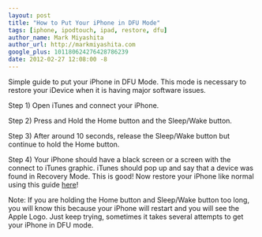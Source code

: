 ```yaml
---
layout: post
title: "How to Put Your iPhone in DFU Mode"
tags: [iphone, ipodtouch, ipad, restore, dfu]
author_name: Mark Miyashita
author_url: http://markmiyashita.com
google_plus: 101180624276428786239
date: 2012-02-27 12:08:00 -8
---
```


Simple guide to put your iPhone in DFU Mode. This mode is necessary to restore your iDevice when it is having major software issues.

Step 1) Open iTunes and connect your iPhone.

Step 2) Press and Hold the Home button and the Sleep/Wake button.

Step 3) After around 10 seconds, release the Sleep/Wake button but continue to hold the Home button.

Step 4) Your iPhone should have a black screen or a screen with the connect to iTunes graphic. iTunes should pop up and say that a device was found in Recovery Mode. This is good! Now restore your iPhone like normal using this guide <a href="/how-to-restore-your-iphone-ipod-touch-or-ipad/">here</a>!

Note: If you are holding the Home button and Sleep/Wake button too long, you will know this because your iPhone will restart and you will see the Apple Logo. Just keep trying, sometimes it takes several attempts to get your iPhone in DFU mode.
